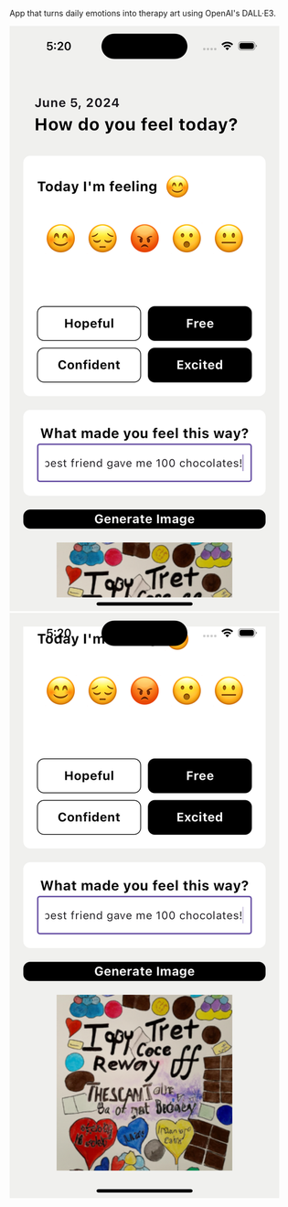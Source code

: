 App that turns daily emotions into therapy art using OpenAI's DALL·E3. 

![Screenshot](screenshot1.png)
![Screenshot](screenshot2.png)

